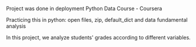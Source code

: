 Project was done in deployment Python Data Course - Coursera

Practicing this in python: open files, zip, default_dict and data fundamental analysis

In this project, we analyze students' grades according to different variables.